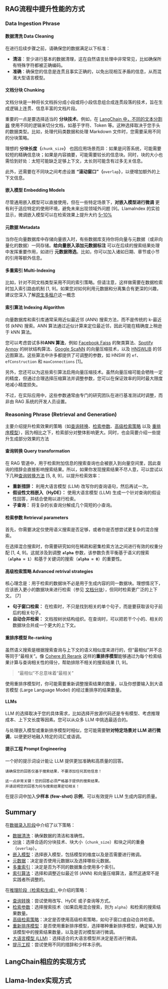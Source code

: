 ## RAG流程中提升性能的方式



### Data Ingestion Phrase

#### 数据清洗 Data Cleaning

在进行后续步骤之前，请确保您的数据满足以下标准：

- **清洁**：至少进行基本的数据清理，这在自然语言处理中非常常见，比如确保所有特殊字符都被正确编码。
- **准确**：确保您的信息是连贯且事实正确的，以免出现相互矛盾的信息，从而混淆大型语言模型。

#### 文档分块 Chunking

文档分块是一种将长文档拆分成小段或将小段信息组合成连贯段落的技术，旨在生成逻辑上连贯、信息丰富的文档片段。

重要的一点是要选择适当的 **分块技术**。例如，在 [LangChain 中，不同的文本分割器](https://python.langchain.com/docs/modules/data_connection/document_transformers/) 使用不同的逻辑来切分文档，如基于字符、Token 等。这种选择取决于您手头的数据类型。比如，处理代码类数据和处理 Markdown 文件时，您需要采用不同的分块策略。

理想的 **分块长度（**`chunk_size`**）** 也因应用场景而异：如果是问答系统，可能需要较短的精确信息块；如果是内容摘要，可能需要较长的信息块。同时，块的大小也需恰到好处：太短可能缺乏足够上下文，太长则可能含有过多无关信息。

此外，还需要在不同块之间考虑设置 **“滚动窗口”（**`overlap`**）**，以便增加额外的上下文信息。

#### 嵌入模型 Embedding Models

尽管通用嵌入模型可以直接使用，但在一些特定场景下，**对嵌入模型进行微调** 更有利于适应特定的使用环境，避免未来出现领域外问题 [9]。LlamaIndex 的实验显示，微调嵌入模型可以在检索效果上提升大约 [5–10%](https://github.com/run-llama/finetune-embedding/blob/main/evaluate.ipynb)

#### 元数据 Metadata

当你在向量数据库中存储向量嵌入时，有些数据库支持你将向量与元数据（或非向量化的数据）一同存储。**给向量嵌入添加元数据标注** 可以在后续的搜索结果处理中发挥重要作用，如进行 **元数据筛选**。比如，你可以加入诸如日期、章节或小节的引用等额外信息。

#### 多重索引 Multi-Indexing

比如，针对不同文档类型采用不同的索引策略。但请注意，这样做需要在数据检索时加入索引路由机制 [1, 9]。如果您对如何利用元数据和分离集合有更深的兴趣，建议您深入了解[原生多租户](https://www.youtube.com/watch?v=KT2RFMTJKGs)这一概念

#### 索引算法 Indexing Algorithm

向量数据库和索引库通常采用近似最近邻 (ANN) 搜索方法，而不是传统的 k-最近邻 (kNN) 搜索。ANN 算法通过近似计算来定位最近邻，因此可能在精确度上稍逊于 kNN 算法。

您可以考虑尝试多种**ANN 算法**，例如 [Facebook Faiss](https://github.com/facebookresearch/faiss) 的聚类算法、[Spotify Annoy](https://github.com/spotify/annoy) 的树状结构算法、[Google ScaNN](https://github.com/google-research/google-research/tree/master/scann) 的向量压缩技术，以及 [HNSWLIB](https://github.com/nmslib/hnswlib) 的邻近图算法。这些算法中许多都提供了可调整的参数，如 HNSW 的 `ef`、`efConstruction` 和 `maxConnections` [1]。

另外，您还可以为这些索引算法启用向量压缩技术。虽然向量压缩可能会牺牲一定的精度，但通过合理选择压缩算法并调整参数，您可以在保证效率的同时最大限度地减小精度损失。

不过，在实际应用中，这些参数通常由专门的研究团队在进行基准测试时调整，而非由 RAG 系统的开发人员设置。



### Reasoning Phrase (Retrieval and Generation)

主要介绍提升检索效果的策略（如[查询转换](https://baoyu.io/translations/rag/a-guide-on-12-tuning-strategies-for-production-ready-rag-applications#query-transformations)、[检索参数](https://baoyu.io/translations/rag/a-guide-on-12-tuning-strategies-for-production-ready-rag-applications#retrieval-parameters)、[高级检索策略](https://baoyu.io/translations/rag/a-guide-on-12-tuning-strategies-for-production-ready-rag-applications#advanced-retrieval-strategies) 以及 [重排序模型](https://baoyu.io/translations/rag/a-guide-on-12-tuning-strategies-for-production-ready-rag-applications#re-ranking-models)），因为相比之下，检索部分对整体影响更大。同时，也会简要介绍一些提升生成部分效果的方法



#### 查询转换 Query transformation

在 RAG 管道中，用于检索附加信息的搜索查询也会被嵌入到向量空间里，因此查询的措辞会直接影响搜索结果。所以，如果你发现搜索结果不尽人意，可以尝试以下几种[查询转换方法](https://gpt-index.readthedocs.io/en/v0.6.9/how_to/query/query_transformations.html) [5, 8, 9]，以提升检索效率：

- **重新措辞：** 利用大语言模型 (LLM) 改写你的查询语句，然后再试一次。
- **假设性文档嵌入（HyDE）：** 使用大语言模型 (LLM) 生成一个针对查询的假设性回答，并结合使用以进行检索。
- **子查询：** 将复杂的长查询分解成几个简短的小查询。



#### 检索参数 Retrieval parameters

首先，你需要决定仅使用语义搜索是否足够，或者你是否想尝试更复杂的混合搜索。

在选择混合搜索时，你需要研究如何在稀疏和密集检索方法之间进行有效的权重分配 [1, 4, 9]。这就涉及到调整 **`alpha`** 参数，该参数负责平衡基于语义的搜索（**`alpha = 1`**）和基于关键词的搜索（**`alpha = 0`**）的重要性。



#### 高级检索策略 Advanced retrival strategies

核心理念是：用于检索的数据块不必是用于生成内容的同一数据块。理想情况下，应该嵌入更小的数据块来进行检索（参见 [文档分块](https://baoyu.io/translations/rag/a-guide-on-12-tuning-strategies-for-production-ready-rag-applications#chunking)），但同时检索更广泛的上下文。 [7]

- **句子窗口检索：** 在检索时，不只是找到相关的单个句子，而是要获取该句子前后的相关句子。
- **自动合并检索：** 文档按树状结构组织。在查询时，可以把若干个小的、相关的数据块合并成一个更大的上下文。



#### 重排序模型 Re-ranking

虽然语义搜索是根据搜索查询与上下文的语义相似度来进行的，但“最相似”并不总等同于“最相关”。像 [Cohere 的 Rerank](https://cohere.com/rerank?ref=txt.cohere.com&__hstc=14363112.8fc20f6b1a1ad8c0f80dcfed3741d271.1697800567394.1701091033915.1701173515537.7&__hssc=14363112.1.1701173515537&__hsfp=3638092843) 这样的**重排序模型**能够通过为每个检索结果计算与查询相关性的得分，帮助排除不相关的搜索结果 [1, 9]。

> “最相似”不总意味着“最相关”

使用重排序模型时，你可能需要重新调整搜索结果的数量，以及你想要输入到大语言模型 (Large Language Model) 的经过重排序的结果数量。



#### LLMs

LLM 的选择取决于您的具体需求，比如选择开放源代码还是专有模型、考虑推理成本、上下文长度等因素。您可以从众多 LLM 中挑选最适合的。

与处理嵌入模型或重新排序模型时相似，您可能需要**针对特定场景对 LLM 进行微调**，以便更好地融入特定的词汇或语调。



#### 提示工程 Prompt Engineering

一个好的提示词设计能让 LLM 提供更加准确和高质量的回答。

```
请确保您的回答仅基于搜索结果，不要添加任何其他信息！

这一点非常关键！您的回答必须严格基于提供的搜索结果。
并请说明您的回答为何与搜索结果密切相关！
```

在提示词中加入**少样本 (few-shot) 示例**，可以有效提升 LLM 生成内容的质量。

## Summary



在[数据录入阶段](https://baoyu.io/translations/rag/a-guide-on-12-tuning-strategies-for-production-ready-rag-applications#ingestion-stage)中介绍了以下策略：

- [数据清洗](https://baoyu.io/translations/rag/a-guide-on-12-tuning-strategies-for-production-ready-rag-applications#data-cleaning)：确保数据的清洁和准确性。
- [分块](https://baoyu.io/translations/rag/a-guide-on-12-tuning-strategies-for-production-ready-rag-applications#chunking)：选择合适的分块技术、块大小（`chunk_size`）和块之间的重叠（`overlap`）。
- [嵌入模型](https://baoyu.io/translations/rag/a-guide-on-12-tuning-strategies-for-production-ready-rag-applications#embedding-models)：选择嵌入模型，包括模型的维度以及是否需要进行微调。
- [元数据](https://baoyu.io/translations/rag/a-guide-on-12-tuning-strategies-for-production-ready-rag-applications#metadata)：决定是否使用元数据以及选择哪些元数据。
- [多重索引](https://baoyu.io/translations/rag/a-guide-on-12-tuning-strategies-for-production-ready-rag-applications#multi-indexing)：决定是否为不同的数据集合使用多个索引。
- [索引算法](https://baoyu.io/translations/rag/a-guide-on-12-tuning-strategies-for-production-ready-rag-applications#indexing-algorithms)：选择和调整近似最近邻 (ANN) 和向量压缩算法，虽然这通常不是实践者所调整的。

在[推理阶段（检索和生成）](https://baoyu.io/translations/rag/a-guide-on-12-tuning-strategies-for-production-ready-rag-applications#inferencing-stage)中介绍的策略：

- [查询转换](https://baoyu.io/translations/rag/a-guide-on-12-tuning-strategies-for-production-ready-rag-applications#query-transformations)：尝试使用改写、HyDE 或子查询等方式。
- [检索参数](https://baoyu.io/translations/rag/a-guide-on-12-tuning-strategies-for-production-ready-rag-applications#retrieval-parameters)：选择搜索技术（如果启用混合搜索，则为 `alpha`）和检索的搜索结果数量。
- [高级检索策略](https://baoyu.io/translations/rag/a-guide-on-12-tuning-strategies-for-production-ready-rag-applications#advanced-retrieval-strategies)：决定是否使用高级检索策略，如句子窗口或自动合并检索。
- [重新排序模型](https://baoyu.io/translations/rag/a-guide-on-12-tuning-strategies-for-production-ready-rag-applications#re-ranking-models)：是否使用重新排序模型，选择哪种重新排序模型，确定输入到该模型中的搜索结果数量，以及是否对模型进行微调。
- [大语言模型 (LLM)](https://baoyu.io/translations/rag/a-guide-on-12-tuning-strategies-for-production-ready-rag-applications#llm)：选择适合的大语言模型并决定是否进行微调。
- [提示工程](https://baoyu.io/translations/rag/a-guide-on-12-tuning-strategies-for-production-ready-rag-applications#prompt-engineering)：尝试使用不同的措辞和少样本示例。

## LangChain相应的实现方式





## Llama-Index实现方式

